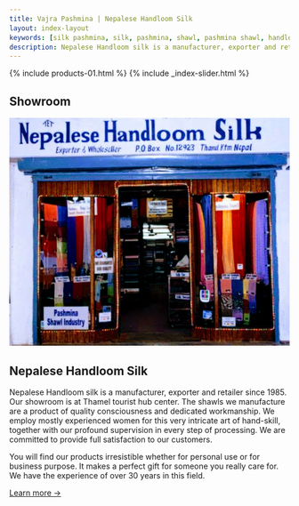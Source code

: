 ```yaml
---
title: Vajra Pashmina | Nepalese Handloom Silk 
layout: index-layout
keywords: [silk pashmina, silk, pashmina, shawl, pashmina shawl, handloom, baby pashmina, 100 cashmere, nepal cashmere, pure pashmina, soft raw silk, thamel, kathmandu, nepal, showroom, quality, hand made pashmina, special gift, gift, Mountain goat, stole, wrap, blanket, tie, poncho, silk shirt, print pashmina, embriodery pashmina, cashmere sweaters, tuladhar, export, trade, kathmandu, nepal, nepalese, nepalese handloom silk, tuladhar export trade]
description: Nepalese Handloom silk is a manufacturer, exporter and retailer of Genuine Handmade Pashmina and Soft Raw Silk fabrics since 1985. Our showroom is at Thamel tourist hub center in Kathmandu, Nepal. 
---
```



{% include products-01.html %}
{% include _index-slider.html %}
<div class="heading-block center">
  <h2>Showroom</h2>
</div>

<div class="container clearfix">

  <div class="col_two_fifth topmargin nobottommargin" style="min-height: 250px;">
    <img data-animate="fadeIn" class=" fadeIn animated" src="images/showroom.jpg" alt="Nepalese Handloom Silk Showroom in Thamel">
  </div>

  <div class="col_three_fifth nobottommargin col_last">

  <div class="fancy-title title-dotted-border ">
    <h2><span>Nepalese Handloom Silk</span></h2>
  </div>
    

  <p><span class="dropcap">N</span>epalese Handloom silk is a manufacturer, exporter and retailer since 1985. Our showroom is at Thamel tourist hub center. The shawls we manufacture are a product of quality consciousness and dedicated workmanship. We employ mostly experienced women for this very intricate art of hand-skill, together with our profound supervision in every step of processing. We are committed to provide full satisfaction to our customers.</p>

  <p>You will find our products irresistible whether for personal use or for business purpose. It makes a perfect gift for someone you really care for. We have the experience of over 30 years in this field.</p>

  <a href="/showroom">Learn more →</a>

  </div>

  <div class="clear"></div><div class="line"></div>

  

</div>


<!-- * Manufacturer & Exporter of Silk, Pashmina Shawl, Stole, Scarf etc.
* Member of Handicraft Association of Nepal -->


<script type="application/ld+json">
{
  "@context": "http://schema.org",
  "@type": "Organization",
  "url": "http://www.tetrade.com.np",
  "name": "Tuladhar Export Trade",
  "contactPoint": {
    "@type": "ContactPoint",
    "telephone": "+977-9851020571",
    "contactType": "Showroom"
  }
}
</script>